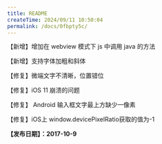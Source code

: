 ```yaml
---
title: README
createTime: 2024/09/11 10:50:04
permalink: /docs/0fbpty5c/
---
```

【新增】增加在 webview 模式下 js 中调用 java 的方法

【新增】支持字体加粗和斜体

【修复】微端文字不清晰，位置错位

【修复】iOS 11 崩溃的问题

【修复】 Android 输入框文字最上方缺少一像素

【修复】iOS上 window.devicePixelRatio获取的值为-1

**【发布日期】：2017-10-9**
